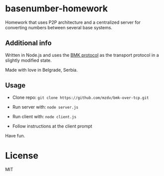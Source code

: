 basenumber-homework
===================
Homework that uses P2P architecture and a centralized server for converting numbers between several base systems.

Additional info
---------------

Written in Node.js and uses the [BMK protocol](https://github.com/mdv/bmk-over-tcp) as the transport protocol in a slightly modified state.

Made with love in Belgrade, Serbia.

Usage
-----
- Clone repo: `git clone https://github.com/mzdv/bmk-over-tcp.git`

- Run server with: `node server.js`

- Run client with: `node client.js`

- Follow instructions at the client prompt

Have fun.

License
=======
MIT
